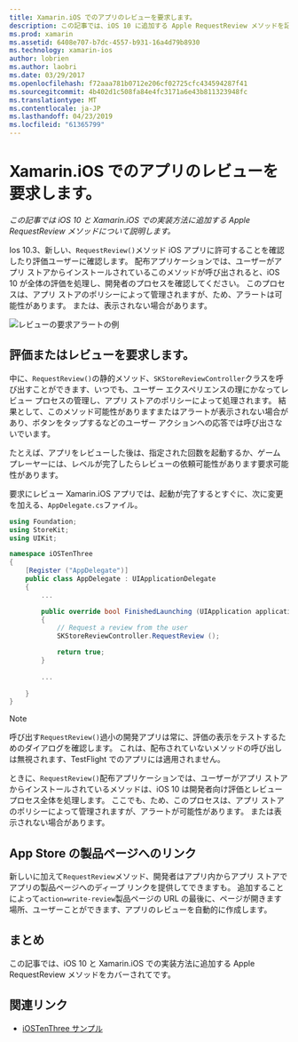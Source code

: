 ```yaml
---
title: Xamarin.iOS でのアプリのレビューを要求します。
description: この記事では、iOS 10 に追加する Apple RequestReview メソッドを記述し、Xamarin.iOS での実装方法について説明します。
ms.prod: xamarin
ms.assetid: 6408e707-b7dc-4557-b931-16a4d79b8930
ms.technology: xamarin-ios
author: lobrien
ms.author: laobri
ms.date: 03/29/2017
ms.openlocfilehash: f72aaa781b0712e206cf02725cfc434594287f41
ms.sourcegitcommit: 4b402d1c508fa84e4fc3171a6e43b811323948fc
ms.translationtype: MT
ms.contentlocale: ja-JP
ms.lasthandoff: 04/23/2019
ms.locfileid: "61365799"
---
```

# <a name="request-app-review-in-xamarinios"></a>Xamarin.iOS でのアプリのレビューを要求します。

_この記事では iOS 10 と Xamarin.iOS での実装方法に追加する Apple RequestReview メソッドについて説明します。_

Ios 10.3、新しい、`RequestReview()`メソッド iOS アプリに許可することを確認したり評価ユーザーに確認します。 配布アプリケーションでは、ユーザーがアプリ ストアからインストールされているこのメソッドが呼び出されると、iOS 10 が全体の評価を処理し、開発者のプロセスを確認してください。 このプロセスは、アプリ ストアのポリシーによって管理されますが、ため、アラートは可能性があります。 または、表示されない場合があります。

![](request-app-review-images/review01.png "レビューの要求アラートの例")

## <a name="requesting-a-rating-or-review"></a>評価またはレビューを要求します。

中に、`RequestReview()`の静的メソッド、`SKStoreReviewController`クラスを呼び出すことができます、いつでも、ユーザー エクスペリエンスの理にかなってレビュー プロセスの管理し、アプリ ストアのポリシーによって処理されます。 結果として、このメソッド可能性がありますまたはアラートが表示されない場合があり、ボタンをタップするなどのユーザー アクションへの応答では呼び出さないでいます。

たとえば、アプリをレビューした後は、指定された回数を起動するか、ゲーム プレーヤーには、レベルが完了したらレビューの依頼可能性があります要求可能性があります。

要求にレビュー Xamarin.iOS アプリでは、起動が完了するとすぐに、次に変更を加える、`AppDelegate.cs`ファイル。

```csharp
using Foundation;
using StoreKit;
using UIKit;

namespace iOSTenThree
{
    [Register ("AppDelegate")]
    public class AppDelegate : UIApplicationDelegate
    {
        ...

        public override bool FinishedLaunching (UIApplication application, NSDictionary launchOptions)
        {
            // Request a review from the user
            SKStoreReviewController.RequestReview ();

            return true;
        }
        
        ...
        
    }
}
```

> [!NOTE]
> 呼び出す`RequestReview()`過小の開発アプリは常に、評価の表示をテストするためのダイアログを確認します。 これは、配布されていないメソッドの呼び出しは無視されます、TestFlight でのアプリには適用されません。

ときに、`RequestReview()`配布アプリケーションでは、ユーザーがアプリ ストアからインストールされているメソッドは、iOS 10 は開発者向け評価とレビュー プロセス全体を処理します。 ここでも、ため、このプロセスは、アプリ ストアのポリシーによって管理されますが、アラートが可能性があります。 または表示されない場合があります。

## <a name="linking-to-an-app-store-product-page"></a>App Store の製品ページへのリンク 

新しいに加えて`RequestReview`メソッド、開発者はアプリ内からアプリ ストアでアプリの製品ページへのディープ リンクを提供してできますも。 追加することによって`action=write-review`製品ページの URL の最後に、ページが開きます場所、ユーザーことができます、アプリのレビューを自動的に作成します。 

## <a name="summary"></a>まとめ

この記事では、iOS 10 と Xamarin.iOS での実装方法に追加する Apple RequestReview メソッドをカバーされてです。



## <a name="related-links"></a>関連リンク

- [iOSTenThree サンプル](https://developer.xamarin.com/samples/ios/iOS10/iOSTenThree)
